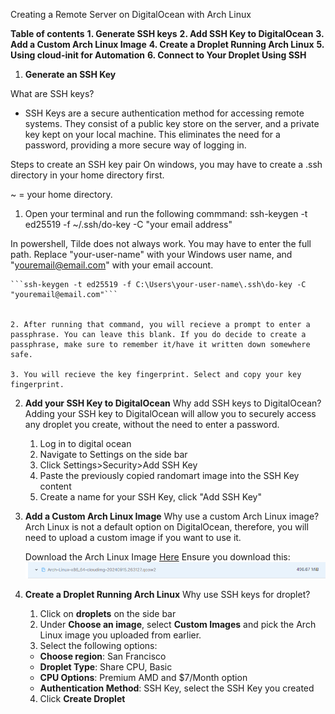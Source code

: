 Creating a Remote Server on DigitalOcean with Arch Linux

**Table of contents**
**1. Generate SSH keys**
**2. Add SSH Key to DigitalOcean**
**3. Add a Custom Arch Linux Image**
**4. Create a Droplet Running Arch Linux**
**5. Using cloud-init for Automation**
**6. Connect to Your Droplet Using SSH**

1. **Generate an SSH Key**

What are SSH keys?
- SSH Keys are a secure authentication method for accessing remote systems. They consist of a public key store on the server, and a private key kept on your local machine. This eliminates the need for a password, providing a more secure way of logging in.

Steps to create an SSH key pair
On windows, you may have to create a .ssh directory in your home directory first.

~ = your home directory.


1. Open your terminal and run the following commmand: 
ssh-keygen -t ed25519 -f ~/.ssh/do-key -C "your email address"

In powershell, Tilde does not always work. You may have to enter the full path. Replace "your-user-name" with your Windows user name, and "youremail@email.com" with your email account.

    ```ssh-keygen -t ed25519 -f C:\Users\your-user-name\.ssh\do-key -C "youremail@email.com"```


    2. After running that command, you will recieve a prompt to enter a passphrase. You can leave this blank. If you do decide to create a passphrase, make sure to remember it/have it written down somewhere safe.

    3. You will recieve the key fingerprint. Select and copy your key fingerprint.

2. **Add your SSH Key to DigitalOcean**
    Why add SSH keys to DigitalOcean?
    Adding your SSH key to DigitalOcean will allow you to securely access any droplet you create, without the need to enter a password.

    1. Log in to digital ocean
    2. Navigate to Settings on the side bar
    3. Click Settings>Security>Add SSH Key
    4. Paste the previously copied randomart image into the SSH Key content
    5. Create a name for your SSH Key, click "Add SSH Key"

3. **Add a Custom Arch Linux Image**
    Why use a custom Arch Linux image?
    Arch Linux is not a default option on DigitalOcean, therefore, you will need to upload a custom image if you want to use it.

    Download the Arch Linux Image [Here](https://gitlab.archlinux.org/archlinux/arch-boxes/-/packages/1545)
    Ensure you download this: ![alt text](image-1.png)

4. **Create a Droplet Running Arch Linux**
    Why use SSH keys for droplet?

    1. Click on **droplets** on the side bar
    2. Under **Choose an image**, select **Custom Images** and pick the Arch Linux image you uploaded from earlier.
    3. Select the following options:
    - **Choose region**: San Francisco
    - **Droplet Type**: Share CPU, Basic
    - **CPU Options**: Premium AMD and $7/Month option
    - **Authentication Method**: SSH Key, select the SSH Key you created
    4. Click **Create Droplet**